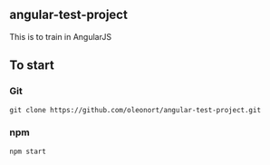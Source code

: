 ## angular-test-project

This is to train in AngularJS

## To start

### Git

```
git clone https://github.com/oleonort/angular-test-project.git
```

### npm

```
npm start
```

